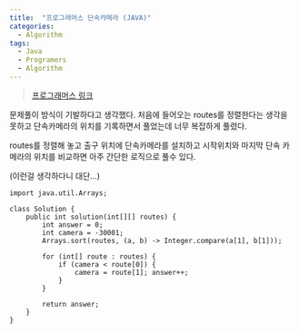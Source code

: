 ```yaml
---
title:  "프로그래머스 단속카메라 (JAVA)"
categories:
  - Algorithm
tags:
  - Java
  - Programers
  - Algorithm
---
```


> [프로그래머스 링크](https://programmers.co.kr/learn/courses/30/lessons/42884) 



문제풀이 방식이 기발하다고 생각했다. 처음에 들어오는 routes를 정렬한다는 생각을 못하고
단속카메라의 위치를 기록하면서 풀었는데 너무 복잡하게 풀렸다.

routes를 정렬해 놓고 출구 위치에 단속카메라를 설치하고 
시작위치와 마지막 단속 카메라의 위치를 비교하면 아주 간단한 로직으로 풀수 있다.

 (이런걸 생각하다니 대단...)

```
import java.util.Arrays;

class Solution {
    public int solution(int[][] routes) { 
        int answer = 0;  
        int camera = -30001;
        Arrays.sort(routes, (a, b) -> Integer.compare(a[1], b[1]));

        for (int[] route : routes) {
            if (camera < route[0]) {
                camera = route[1]; answer++;
            }
        }

        return answer;
    }
}
```
